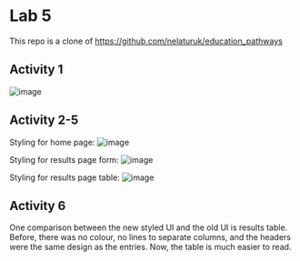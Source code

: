 # Lab 5

This repo is a clone of https://github.com/nelaturuk/education_pathways

## Activity 1

![image](https://user-images.githubusercontent.com/46912725/137378976-2c4017b9-feaf-46ef-b21f-422372823c29.png)

## Activity 2-5

Styling for home page:
![image](https://user-images.githubusercontent.com/46912725/137398826-388f8bdd-d199-4c97-b112-5861acbbe931.png)


Styling for results page form:
![image](https://user-images.githubusercontent.com/46912725/137399071-fee0dfb6-ae5b-4aa2-9e1e-79034c2f0e16.png)

Styling for results page table:
![image](https://user-images.githubusercontent.com/46912725/137399108-a80535d9-393b-419e-a12a-496c72361765.png)


## Activity 6
One comparison between the new styled UI and the old UI is results table. Before, there was no colour, no lines to separate columns, and the headers were the same design as the entries. Now, the table is much easier to read.
